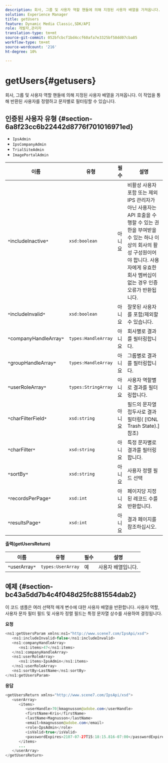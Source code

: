 ```yaml
---
description: 회사, 그룹 및 사용자 역할 핸들에 의해 지정된 사용자 배열을 가져옵니다. 이 작업을 통해 반환된 사용자를 정렬하고 문자별로 필터링할 수 있습니다.
solution: Experience Manager
title: getUsers
feature: Dynamic Media Classic,SDK/API
role: 개발자,관리자
translation-type: tm+mt
source-git-commit: 052bfcbcf1bd4ccf60afa7e3325bf58dd07cba85
workflow-type: tm+mt
source-wordcount: '216'
ht-degree: 10%

---
```



# getUsers{#getusers}

회사, 그룹 및 사용자 역할 핸들에 의해 지정된 사용자 배열을 가져옵니다. 이 작업을 통해 반환된 사용자를 정렬하고 문자별로 필터링할 수 있습니다.

## 인증된 사용자 유형 {#section-6a8f23cc6b22442d8776f701016971ed}

* `IpsAdmin`
* `IpsCompanyAdmin`
* `TrialSiteAdmin`
* `ImagePortalAdmin`


| 이름 | 유형 | 필수 | 설명 |
|---|---|---|---|
| `*`includeInactive`*` | `xsd:boolean` | 아니요 | 비활성 사용자 포함 또는 제외 IPS 관리자가 아닌 사용자는 API 호출을 수행할 수 있는 권한을 부여받을 수 있는 하나 이상의 회사의 활성 구성원이어야 합니다. 사용자에게 유효한 회사 멤버십이 없는 경우 인증 오류가 반환됩니다. |
| `*`includeInvalid`*` | `xsd:boolean` | 아니요 | 잘못된 사용자를 포함/제외할 수 있습니다. |
| `*`companyHandleArray`*` | `types:HandleArray` | 아니요 | 회사별로 결과를 필터링합니다. |
| `*`groupHandleArray`*` | `types:HandleArray` | 아니요 | 그룹별로 결과를 필터링합니다. |
| `*`userRoleArray`*` | `types:StringArray` | 아니요 | 사용자 역할별로 결과를 필터링합니다. |
| `*`charFilterField`*` | `xsd:string` | 아니요 | 필드의 문자열 접두사로 결과 필터링( [!DNL Trash State).] 참조) |
| `*`charFilter`*` | `xsd:string` | 아니요 | 특정 문자별로 결과를 필터링합니다. |
| `*`sortBy`*` | `xsd:string` | 아니요 | 사용자 정렬 필드 선택 |
| `*`recordsPerPage`*` | `xsd:int` | 아니요 | 페이지당 지정된 레코드 수를 반환합니다. |
| `*`resultsPage`*` | `xsd:int` | 아니요 | 결과 페이지를 참조하십시오. |

**출력(getUsersReturn)**

| 이름 | 유형 | 필수 | 설명 |
|---|---|---|---|
| `*`userArray`*` | `types:UserArray` | 예 | 사용자 배열입니다. |

## 예제 {#section-bc43a5dd7b4c4f048d25fc881554dab2}

이 코드 샘플은 여러 선택적 매개 변수에 대한 사용자 배열을 반환합니다. 사용자 역할, 사용자 문자 필터 필드 및 사용자 정렬 필드는 특정 문자열 상수를 사용하여 결정됩니다.

**요청**

```java
<ns1:getUsersParam xmlns:ns1="http://www.scene7.com/IpsApi/xsd">
   <ns1:includeInvalid>false</ns1:includeInvalid>
   <ns1:companyHandleArray>
      <ns1:items>47</ns1:items>
   </ns1:companyHandleArray>
   <ns1:userRoleArray>
      <ns1:items>IpsAdmin</ns1:items>
   </ns1:userRoleArray>
   <ns1:sortBy>LastName</ns1:sortBy>
</ns1:getUsersParam>
```

**응답**

```java
<getUsersReturn xmlns="http://www.scene7.com/IpsApi/xsd">
   <userArray>
      <items>
         <userHandle>70|kmagnusson@adobe.com</userHandle>
         <firstName>Kris</firstName>
         <lastName>Magnusson</lastName>
         <email>kmagnusson@adobe.com</email>
         <role>IpsAdmin</role>
         <isValid>true</isValid>
         <passwordExpires>2107-07-27T15:18:15.816-07:00</passwordExpires>
      </items>
      ...
   </userArray>
</getUsersReturn>
```

